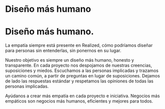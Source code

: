 # Diseño más humano

<h1 class="big-title">Diseño más humano.</h1>

La empatía siempre está presente en Realized, cómo podríamos diseñar para personas sin entenderlas, sin ponernos en su lugar.

Nuestro objetivo es siempre un diseño más humano, honesto y transparente. En cada proyecto nos despojamos de nuestras creencias, suposiciones y miedos. Escuchamos a las personas implicadas y trazamos un camino común, a partir de preguntas en lugar de suposiciones. Dejamos de lado las respuestas estándar y respetamos las opiniones de todas las personas implicadas.

Ayúdanos a crear más empatía en cada proyecto e iniciativa. Negocios más empáticos son negocios más humanos, eficientes y mejores para todos.
